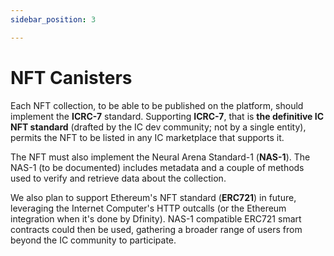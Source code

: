 ```yaml
---
sidebar_position: 3

---
```


# NFT Canisters

Each NFT collection, to be able to be published on the platform, should implement the **ICRC-7** standard. Supporting **ICRC-7**, that is **the definitive IC NFT standard** (drafted by the IC dev community; not by a single entity), permits the NFT to be listed in any IC marketplace that supports it.

The NFT must also implement the Neural Arena Standard-1 (**NAS-1**). The NAS-1 (to be documented) includes metadata and a couple of methods used to verify and retrieve data about the collection.

We also plan to support Ethereum's NFT standard (**ERC721**) in future, leveraging the Internet Computer's HTTP outcalls (or the Ethereum integration when it's done by Dfinity). NAS-1 compatible ERC721 smart contracts could then be used, gathering a broader range of users from beyond the IC community to participate.